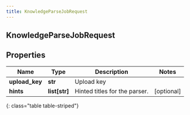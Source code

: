 ```yaml
---
title: KnowledgeParseJobRequest
---
```

## KnowledgeParseJobRequest

## Properties

|Name | Type | Description | Notes|
|------------ | ------------- | ------------- | -------------|
| **upload_key** | **str** | Upload key | |
| **hints** | **list[str]** | Hinted titles for the parser. | [optional] |
{: class="table table-striped"}


